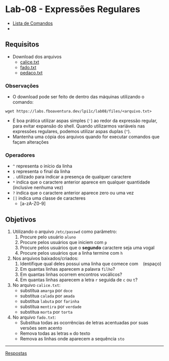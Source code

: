 # Lab-08 - Expressões Regulares

- [Lista de Comandos](../comandos.md)
-

## Requisitos

- Download dos arquivos
  - [calice.txt](files/calice.txt)
  - [fado.txt](files/fado.txt)
  - [pedaco.txt](files/pedaco.txt)

### Observações

- O download pode ser feito de dentro das máquinas utilizando o comando:

```
wget https://labs.fboaventura.dev/lpi1c/lab08/files/<arquivo.txt>
```

- É boa prática utilizar aspas simples (`'`) ao redor da expressão regular, para evitar expansão do shell.  Quando utilizarmos variáveis nas expressões regulares, podemos utilizar aspas duplas (`"`).
- Mantenha uma cópia dos arquivos quando for executar comandos que façam alterações

### Operadores

- `^` representa o início da linha
- `$` representa o final da linha
- `.` utilizado para indicar a presença de qualquer caractere
- `*` indica que o caractere anterior aparece em qualquer quantidade (inclusive nenhuma vez)
- `?` indica que o caractere anterior aparece zero ou uma vez
- `[]` indica uma classe de caracteres
  - [a-zA-Z0-9]

## Objetivos

1. Utilizando o arquivo `/etc/passwd` como parâmetro:
    1. Procure pelo usuário `aluno`
    2. Procure pelos usuários que iniciem com `p`
    3. Procure pelos usuários que o **segundo** caractere seja uma vogal
    4. Procure pelos usuários que a linha termine com `h`
2. Nos arquivos baixados/criados:
    1. Identifique qual deles possui uma linha que comece com ` ` (espaço)
    2. Em quantas linhas aparecem a palavra `filho`?
    3. Em quantas linhas ocorrem encontros vocálicos?
    4. Em quantas linhas aparecem a letra `r` seguida de `c` ou `t`?
3. No arquivo `calice.txt`:
    - substitua `amarga` por `doce`
    - substitua `calada` por `amada`
    - substitua `labuta` por `farinha`
    - substitua `mentira` por `verdade`
    - substitua `morta` por `torta`
4. No arquivo `fado.txt`:
    - Substitua todas as ocorrências de letras acentuadas por suas versões sem acento
    - Remova todas as letras `m` do texto
    - Remova as linhas onde aparecem a sequência `sto`

------------
[Respostas](respostas.md)
